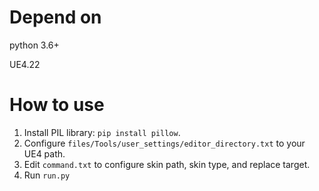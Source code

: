 # Depend on
python 3.6+

UE4.22

# How to use

1. Install PIL library: `pip install pillow`.
1. Configure `files/Tools/user_settings/editor_directory.txt` to your UE4 path.
1. Edit `command.txt` to configure skin path, skin type, and replace target.
1. Run `run.py`
